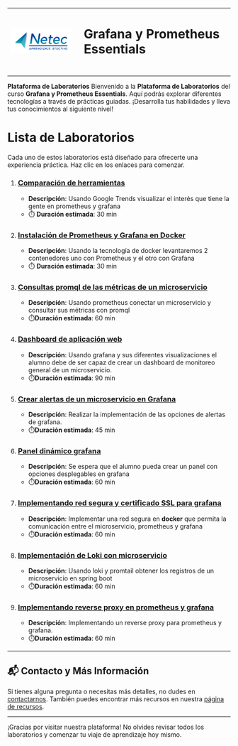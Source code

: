 <div>
<table>
  <tbody>
      <tr>
    <td> 
        <img src="./images/neteclogo.png" width="250px">
    <td>
    <td>
      <h1>Grafana y Prometheus Essentials<h1>
    </td>
  </tr>
  </tbody>
<table>
</div>

**Plataforma de Laboratorios**
Bienvenido a la **Plataforma de Laboratorios** del curso **Grafana y Prometheus Essentials**. Aquí podrás explorar diferentes tecnologías a través de prácticas guiadas. ¡Desarrolla tus habilidades y lleva tus conocimientos al siguiente nivel!

# Lista de Laboratorios
Cada uno de estos laboratorios está diseñado para ofrecerte una experiencia práctica. Haz clic en los enlaces para comenzar.

01. ### [Comparación de herramientas](./Capitulo1/README.md)
    - **Descripción**: Usando Google Trends visualizar el interés que tiene la gente en prometheus y grafana
    - ⏱️ **Duración estimada**: 30 min

02. ### [Instalación de Prometheus y Grafana en Docker](./Capitulo2/README.md)
    - **Descripción**: Usando la tecnología de docker levantaremos 2 contenedores uno con Prometheus y el otro con Grafana
    - ⏱️ **Duración estimada**: 30 min

03. ### [Consultas promql de las métricas de un microservicio](./Capitulo3/README.md)
    - **Descripción**: Usando prometheus conectar un microservicio y consultar sus métricas con promql
    - ⏱️**Duración estimada**: 60 min

04. ### [Dashboard de aplicación web](./Capitulo4/README.md)
    - **Descripción**: Usando grafana y sus diferentes visualizaciones el alumno debe de ser capaz de crear un dashboard de monitoreo general de un microservicio.
    - ⏱️**Duración estimada**: 90 min

05. ### [Crear alertas de un microservicio en Grafana](./Capitulo5/README.md)
    - **Descripción**: Realizar la implementación de las opciones de alertas de grafana.
    - ⏱️**Duración estimada**: 45 min


06. ### [Panel dinámico grafana](./Capitulo6/README.md)
    - **Descripción**: Se espera que el alumno pueda crear un panel con opciones desplegables en grafana
    - ⏱️**Duración estimada**: 60 min

07. ### [Implementando red segura y certificado SSL para grafana](./Capitulo7/README.md)
    - **Descripción**: Implementar una red segura en **docker** que permita la comunicación entre el microservicio, prometheus y grafana
    - ⏱️**Duración estimada**: 60 min

08. ### [Implementación de Loki con microservicio](./Capitulo8/README.md)
    - **Descripción**: Usando loki y promtail obtener los registros de un microservicio en spring boot
    - ⏱️**Duración estimada**: 60 min


09. ### [Implementando reverse proxy en prometheus y grafana](./Capitulo9/README.md)
    - **Descripción**: Implementando un reverse proxy para prometheus y grafana.
    - ⏱️**Duración estimada**: 60 min



---
## 📬 **Contacto y Más Información**

Si tienes alguna pregunta o necesitas más detalles, no dudes en [contactarnos](mailto:soporte@netec.com). También puedes encontrar más recursos en nuestra [página de recursos](https://netec.com).

---

¡Gracias por visitar nuestra plataforma! No olvides revisar todos los laboratorios y comenzar tu viaje de aprendizaje hoy mismo.
